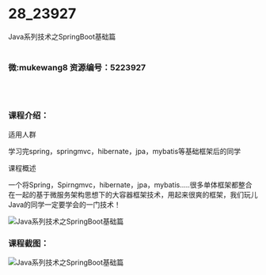 # 28_23927
Java系列技术之SpringBoot基础篇
<br/></br>
<h3>微:mukewang8 资源编号：5223927</h3>
<br/></br>
<h3>课程介绍：</h3>
<p>适用人群</p>
<p>学习完spring，springmvc，hibernate，jpa，mybatis等基础框架后的同学</p>
<p>课程概述</p>
<p>一个将Spring，Spirngmvc，hibernate，jpa，mybatis.....很多单体框架都整合在一起的基于微服务架构思想下的大容器框架技术，用起来很爽的框架，我们玩儿Java的同学一定要学会的一门技术！</p>
<p><img src="https://www.ko996.com/wp-content/uploads/img/2022/04/1-94-300x159.png" alt="Java系列技术之SpringBoot基础篇"></p>
<div class="info-desc">
<h3>课程截图：</h3>
<p><img src="https://www.ko996.com/wp-content/uploads/img/2022/04/2-73.png" alt="Java系列技术之SpringBoot基础篇"></p>


			
</div>
